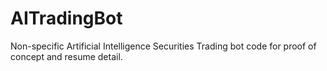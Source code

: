 # AITradingBot
Non-specific Artificial Intelligence Securities Trading bot code for proof of concept and resume detail.
